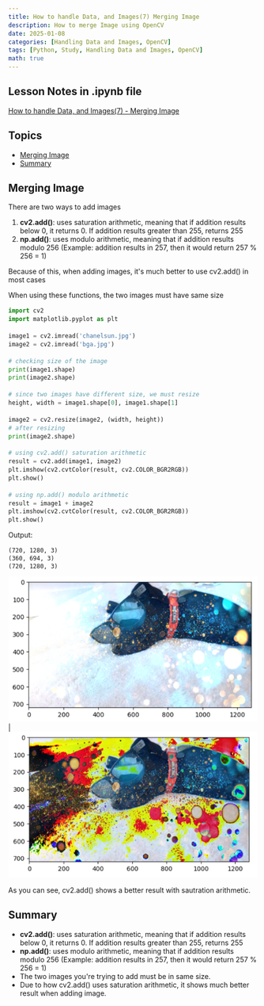 ```yaml
---
title: How to handle Data, and Images(7) Merging Image
description: How to merge Image using OpenCV
date: 2025-01-08
categories: [Handling Data and Images, OpenCV]
tags: [Python, Study, Handling Data and Images, OpenCV]
math: true
---
```


## Lesson Notes in .ipynb file

[How to handle Data, and Images(7) - Merging Image](https://github.com/hyeonukim/DataProcessing_ImageHandling/blob/main/How_to_handle_Data%2C_and_Images(7)_Merging_Image.ipynb)

## Topics

- [Merging Image](#merging-image)
- [Summary](#summary)


## Merging Image

There are two ways to add images
1. **cv2.add()**: uses saturation arithmetic, meaning that if addition results below 0, it returns 0. If addition results greater than 255, returns 255
2. **np.add()**: uses modulo arithmetic, meaning that if addition results modulo 256 (Example: addition results in 257, then it would return 257 % 256 = 1)

Because of this, when adding images, it's much better to use cv2.add() in most cases

When using these functions, the two images must have same size

```python
import cv2
import matplotlib.pyplot as plt

image1 = cv2.imread('chanelsun.jpg')
image2 = cv2.imread('bga.jpg')

# checking size of the image
print(image1.shape)
print(image2.shape)

# since two images have different size, we must resize
height, width = image1.shape[0], image1.shape[1]

image2 = cv2.resize(image2, (width, height))
# after resizing
print(image2.shape)

# using cv2.add() saturation arithmetic
result = cv2.add(image1, image2)
plt.imshow(cv2.cvtColor(result, cv2.COLOR_BGR2RGB))
plt.show()

# using np.add() modulo arithmetic
result = image1 + image2
plt.imshow(cv2.cvtColor(result, cv2.COLOR_BGR2RGB))
plt.show()
```

Output:
```
(720, 1280, 3)
(360, 694, 3)
(720, 1280, 3)
```

![Desktop View](/assets/img/HandleImageData/7-opencv.PNG) | ![Desktop View](/assets/img/HandleImageData/7-np.PNG) 

As you can see, cv2.add() shows a better result with sautration arithmetic.

## Summary

- **cv2.add()**: uses saturation arithmetic, meaning that if addition results below 0, it returns 0. If addition results greater than 255, returns 255
- **np.add()**: uses modulo arithmetic, meaning that if addition results modulo 256 (Example: addition results in 257, then it would return 257 % 256 = 1)
- The two images you're trying to add must be in same size.
- Due to how cv2.add() uses saturation arithmetic, it shows much better result when adding image.